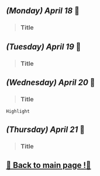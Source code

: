 ## _(Monday) April 18_ 📢

>### Title

## _(Tuesday) April 19_ 📢

>### Title

## _(Wednesday) April 20_ 📢

>### Title
`Highlight` 

## _(Thursday) April 21_ 📢

>### Title

## [📎 Back to main page !📎](readAura.md)
